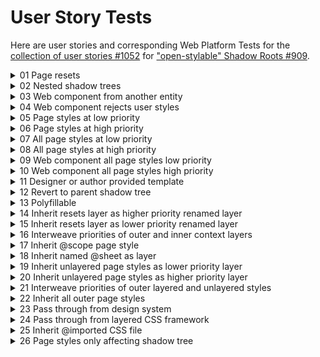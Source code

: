 # User Story Tests

Here are user stories and corresponding Web Platform Tests for the [collection of user stories #1052](https://github.com/WICG/webcomponents/issues/1052) for ["open-stylable" Shadow Roots #909](https://github.com/WICG/webcomponents/issues/909).

<details>
<summary>01 Page resets</summary>

As a web page author I just want my page resets to work in my shadow tree so that buttons in the shadow tree match buttons outside the shadow tree.

```html
<body>
  <style>
    @layer resets {
      button {
        border: thick dashed red;
      }
    }
  </style>
  <button>Button outside a shadow tree</button>
  <button-group>
    <template shadowrootmode="open">
      <style>
        @layer inherit.resets;
      </style>
      <button>Button inside a shadow tree</button>
    </template>
  </button-group>
</body>
```

</details>

<details>
<summary>02 Nested shadow trees</summary>

As a web page author or shadow tree designer, I want to use declarative shadow DOM to design a `<header-container>` for my page so that buttons in `nav-bar` get their style from `<nav-bar>`, and the Home button gets its style from the page styles. No Javascript, no Flash of Unstyled Content, no attachShadow() or CustomElements.define().

```html
<body>
  <style>
    @layer buttons {
      button {
        border: thick solid blue;
      }
    }
  </style>
  <header-container>
    <template shadowrootmode="open">
      <style>
        @layer inherit.buttons;
      </style>
      <button>Home</button>
      <nav-bar>
        <template shadowrootmode="open">
          <style>
            @layer buttons {
              button {
                border: thick dashed red;
              }
            }
          </style>
          <button>About</button>
        </template>
      </nav-bar>
    </template>
  </header-container>
</body>
```

</details>

<details>
<summary>03 Web component from another entity</summary>

As a web page author I want to pass some page styles into a web component from another entity whose internal styles I do not control, so that the web component will use those styles.

```html
<body>
  <script type="module">
    import { WebComponentFromAnotherEntity } from "./components/WebComponentFromAnotherEntity.js";
    customElements.define(
      "web-component-from-another-entity",
      WebComponentFromAnotherEntity
    );
  </script>
  <style>
    @layer resets {
      button {
        border: thick dashed red;
      }
    }
  </style>
  <web-component-from-another-entity>
    <template shadowrootmode="open">
      <style>
        @layer inherit.resets;
      </style>
    </template>
  </web-component-from-another-entity>
</body>
```

</details>

<details>
<summary>04 Web component rejects user styles</summary>

As a web component author I want to reject any page styles that the web component user offers me to use, so that the styles in the web component are never affected by outer styles.

```html
<body>
  <script type="module">
    import { WebComponentRejectsUserStyles } from "./components/WebComponentRejectsUserStyles.js";
    customElements.define(
      "web-component-rejects-user-styles",
      WebComponentRejectsUserStyles
    );
  </script>
  <style>
    @layer resets {
      button {
        border: thick dashed red;
      }
    }
  </style>
  <web-component-rejects-user-styles>
    <template shadowrootmode="open">
      <style>
        @layer inherit.resets;
      </style>
    </template>
  </web-component-rejects-user-styles>
</body>
```

</details>

<details>
<summary>05 Page styles at low priority</summary>

As a shadow tree designer I want the user of the shadow tree to be able to bring in their page styles at a low priority, so that default styles in the shadow tree will win over brought-in page styles.

```html
<body>
  <style>
    @layer resets {
      button {
        border: thick dashed red;
      }
    }
  </style>
  <button>Button outside a shadow tree</button>
  <button-group>
    <template shadowrootmode="open">
      <style>
        @layer inherit.resets buttons;

        @layer buttons {
          button {
            border: thick solid black;
          }
        }
      </style>
      <button>Button inside a shadow tree</button>
    </template>
  </button-group>
</body>
```

</details>

<details>
<summary>06 Page styles at high priority</summary>

As a shadow tree designer I want the user of the shadow tree to be able to bring in their page styles at a high priority, so that brought-in page styles will win over default styles in the shadow tree.

```html
<body>
  <style>
    @layer resets {
      button {
        border: thick dashed red;
      }
    }
  </style>
  <button>Button outside a shadow tree</button>
  <button-group>
    <template shadowrootmode="open">
      <style>
        @layer buttons, inherit.resets;

        @layer buttons {
          button {
            border: thick solid black;
          }
        }
      </style>
      <button>Button inside a shadow tree</button>
    </template>
  </button-group>
</body>
```

</details>

<details>
<summary>07 All page styles at low priority</summary>

As a shadow tree designer I want the user of the shadow tree to be able to bring in all their page styles at a low priority, so that default styles in the shadow tree will win over brought-in page styles.

```html
<body>
  <style>
    @layer resets {
      button {
        border: thick dashed red;
      }
    }
  </style>
  <button>Button outside a shadow tree</button>
  <button-group>
    <template shadowrootmode="open">
      <style>
        @layer inherit, buttons;

        @layer buttons {
          button {
            border: thick solid black;
          }
        }
      </style>
      <button>Button inside a shadow tree</button>
    </template>
  </button-group>
</body>
```

</details>

<details>
<summary>08 All page styles at high priority</summary>

As a shadow tree designer I want the user of the shadow tree to be able to bring in all their page styles at a high priority, so that brought-in page styles will win over default styles in the shadow tree.

```html
<body>
  <style>
    @layer resets {
      button {
        border: thick dashed red;
      }
    }
  </style>
  <button>Button outside a shadow tree</button>
  <button-group>
    <template shadowrootmode="open">
      <style>
        @layer buttons, inherit;

        @layer buttons {
          button {
            border: thick solid black;
          }
        }
      </style>
      <button>Button inside a shadow tree</button>
    </template>
  </button-group>
</body>
```

</details>

<details>
<summary>09 Web component all page styles low priority</summary>

As a web component author I want to bring in all page styles at a low priority without the web component user doing anything, so that default web component styles will win over brought-in page styles.

```html
<body>
  <script type="module">
    import { WebComponentAllPageStylesLowPriority } from "./components/WebComponentAllPageStylesLowPriority.js";
    customElements.define(
      "web-component-all-page-styles-low-priority",
      WebComponentAllPageStylesLowPriority
    );
  </script>
  <style>
    @layer resets {
      button {
        border: thick dashed red;
      }
    }
  </style>
  <button>Button outside a shadow tree</button>
  <web-component-all-page-styles-low-priority>
  </web-component-all-page-styles-low-priority>
</body>
```

</details>

<details>
<summary>10 Web component all page styles high priority</summary>

As a web component author I want to bring in all page styles at a high priority without the web component user doing anything, so that brought-in page styles will win over default web component styles.

```html
<body>
  <script type="module">
    import { WebComponentAllPageStylesHighPriority } from "./components/WebComponentAllPageStylesHighPriority.js";
    customElements.define(
      "web-component-all-page-styles-high-priority",
      WebComponentAllPageStylesHighPriority
    );
  </script>
  <style>
    @layer resets {
      button {
        border: thick dashed red;
      }
    }
  </style>
  <button>Button outside a shadow tree</button>
  <web-component-all-page-styles-high-priority>
  </web-component-all-page-styles-high-priority>
</body>
```

</details>

<details>
<summary>11 Designer or author provided template</summary>

As a shadow tree designer or web component author, I want to provide users a default template of CSS and/or HTML so that users can knowledgeably bring in page styles.

```html
<body>
  <style>
    @layer shadowbuttons {
      :host(button-group) button {
        border: thick dashed red;
      }
    }
  </style>
  <button>Button outside a shadow tree</button>
  <button-group>
    <template shadowrootmode="open">
      <style>
        @layer buttons, inherit.shadowbuttons;

        @layer buttons {
          button {
            border: thick solid black;
          }
        }
      </style>
      <button>Button inside a shadow tree</button>
      <button>Button inside a shadow tree</button>
    </template>
  </button-group>
</body>
```

</details>

<details>
<summary>12 Revert to parent shadow tree</summary>

As a shadow tree user, I want to bring in styles from a parent shadow tree so that shadow trees that are children of shadow trees will have styles consistent with the parent shadow trees.

(currently unimplemented in shadow layers proposal)

CSS:

```css
@layer buttons, revert.parentshadowbuttons;
```

Example:

```html
<body>
  <button>Button outside a shadow tree</button>
  <button-group>
    <template shadowrootmode="open">
        <style>
            @layer parentshadowbuttons {
                :host(button-group) button {
                    border: thick dashed red;
                }
            }
        </style>
        <button-item>
            <template shadowrootmode="open">
                <style>
                    @layer buttons, revert.parentshadowbuttons;
                    @layer buttons {
                        button {
                            border: thick solid black; }
                    }
                </style>
                <button>button-item inside button-group<button-item>
            </template>
        </button-item>
    </template>
  </button-group>
</body>
```

</details>

<details>
<summary>13 Polyfillable</summary>

As a web author, shadow tree designer or user, or web component author or user I want any solution for bringing in page styles to shadow trees to be polyfillable, so that I can evaluate, test, adopt and deploy it in a timely matter. This seems particularly important for an HTML-parser level feature.

See the user-story-tests folder in the shadow layers proposal [repository](https://github.com/htmlcomponents/shadow-layers).

</details>

<details>
<summary>14 Inherit resets layer as higher priority renamed layer</summary>

As a web page author I want to bring in my resets layer as a renamed layer so that it can have higher priority than the shadow tree's own reset layer.

```html
<body>
  <style>
    @layer resets {
      button {
        border: thick dashed red;
      }
    }
  </style>
  <button>Button outside a shadow tree</button>
  <button-group>
    <template shadowrootmode="open">
      <style>
        @layer resets, inherit.resets.as.shadowresets, shadowresets;

        @layer resets {
          button {
            border: thick solid black;
          }
        }
      </style>
      <button>
        Button inside a shadow tree (thick dashed red) (from outer resets layer)
      </button>
    </template>
  </button-group>
</body>
```

</details>

<details>
<summary>15 Inherit resets layer as lower priority renamed layer</summary>

As a web page author I want to bring in my resets layer as a renamed layer so that it can have lower priority than the shadow tree's own reset layer.

CSS:

```css
@layer inherit.resets.as.shadowresets, shadowresets, resets;
```

Example:

```html
<body>
  <style>
    @layer resets {
      button {
        border: thick dashed red;
      }
    }
  </style>
  <button>Button outside a shadow tree</button>
  <button-group>
    <template shadowrootmode="open">
      <style>
        @layer inherit.resets.as.shadowresets, shadowresets, resets;

        @layer resets {
          button {
            border: thick solid black;
          }
        }
      </style>
      <button>
        Button inside a shadow tree (thick solid black) (from shadow tree
        resets)
      </button>
    </template>
  </button-group>
</body>
```

</details>

<details>
<summary>16 Interweave priorities of outer and inner context layers</summary>

As a web page author I want to interweave priorities of outer and inner context layers so some have lower priority of a shadow tree layer and some have higher priority of a shadow tree layer.

CSS:

```css
@layer inherit.A.as.outerA, inherit.B.as.outerB, outerA, A, B, outerB;
```

Example:

```html
<body>
  <style>
    @layer A {
      button.a {
        border: thick dashed red;
      }
    }
    @layer B {
      button.b {
        border: thick solid blue;
      }
    }
  </style>
  <button>Button outside a shadow tree</button>
  <button-group>
    <template shadowrootmode="open">
      <style>
        @layer inherit.A.as.outerA, inherit.B.as.outerB, outerA, A, B, outerB;

        @layer A {
          button.a {
            border: thin dashed red;
          }
        }
        @layer B {
          button.b {
            border: thin solid blue;
          }
        }
      </style>
      <button class="a">Button a (inner has priority, thin dashed red)</button>
      <button class="b">Button b (outer has priority, thick solid blue)</button>
    </template>
  </button-group>
</body>
```

</details>

<details>
<summary>17 Inherit @scope page style</summary>

As a declarative shadow tree or web component user, I want to bring into a shadow tree a page style that includes an @scope rule in a layer, so that I can give the outer context @scope rule priority over an inner content @scope rule.

```html
<body>
  <style>
    @layer card-container {
      @scope (section) to (article) {
        header {
          border: thick dashed red;
        }
      }
    }
  </style>
  <card-container>
    <template shadowrootmode="open">
      <style>
        @layer inherit.card-container.as.outer-card-container, card-container, outer-card-container;

        @layer card-container {
          @scope (section) to (article) {
            header {
              border: thick solid black;
            }
          }
        }
      </style>
      <section>
        <header>
          Card Header (thick red dashed) (from outer-card-container)
        </header>
        <article class="content">
          <header>Content Header</header>
          <div>Content</div>
        </article>
      </section>
    </template>
  </card-container>
</body>
```

</details>

<details>
<summary>18 Inherit named @sheet as layer</summary>

As a declarative shadow tree or web component user, I want to bring into a shadow tree a page style that includes an @sheet in a layer, so that I can give the outer context @sheet priority over an inner content styles.

[At-rule support detection in @supports](https://www.bram.us/2022/01/20/detect-at-rule-support-with-the-at-rule-function/) is not available, so @sheet would not be polyfillable [Multiple stylesheets per file #5629](https://github.com/w3c/csswg-drafts/issues/5629), so the POC does not implement @sheet. However, @layer is widely deployed so polyfillability is not needed for it, and @layer also provides the essential priority mechanism.

Nonetheless, an @sheet supporting syntax would be possible:

```css
//Inherit named sheet as layer
@layer inherit.sheet.mysheet.as.mysheet, mysheet;
```

</details>

<details>
<summary>19 Inherit unlayered page styles as lower priority layer</summary>

As a user or author of a declarative shadow tree or web component I want to bring in unlayered page styles into a shadow tree so that the outer context unlayered page styles will have lower priority than the shadow tree styles.

In CSS:

```css
@layer inherit.unlayered.as.unlayered, unlayered, shadowstyles;
```

Example:

```html
<body>
  <style>
    button {
      border: thick solid black;
    }
  </style>
  <button>Button outside a shadow tree</button>
  <button-group>
    <template shadowrootmode="open">
      <style>
        @layer inherit.unlayered.as.unlayered, unlayered, shadowstyles;

        @layer shadowstyles {
          button {
            border: thick dashed red;
          }
        }
      </style>
      <button>
        Button inside a shadow tree (thick dashed red) (styled from
        shadowstyles)
      </button>
    </template>
  </button-group>
</body>
```

</details>

<details>
<summary>20 Inherit unlayered page styles as higher priority layer</summary>

As a user or author of a declarative shadow tree or web component I want to bring in unlayered page styles into a shadow tree so that the outer context unlayered page styles will have higher priority than the shadow tree styles.

In CSS:

```css
@layer inherit.unlayered.as.unlayered, unlayered, shadowstyles;
```

Example:

```html
<body>
  <style>
    button {
      border: thick solid black;
    }

    @layer buttons {
      button {
        border: thick dashed yellow;
      }
    }
  </style>
  <button>Button outside a shadow tree</button>
  <button-group>
    <template shadowrootmode="open">
      <style>
        @layer inherit.unlayered.as.unlayered, shadowstyles, unlayered;

        @layer shadowstyles {
          button {
            border: thick dashed red;
          }
        }
      </style>
      <button>
        Button inside a shadow tree (thick solid black) (styled from unlayered
        page styles)
      </button>
    </template>
  </button-group>
</body>
```

</details>

<details>
<summary>21 Interweave priorities of outer layered and unlayered styles</summary>

As a user or author of a declarative shadow tree or web component I want to bring in both layered unlayered page styles into a shadow tree, so that the outer context layered and unlayered page styles can interweave with the shadow tree styles.

In CSS:

```css
@layer inherit.layered.as.layered, inherit.unlayered.as.unlayered, layered, shadowstyles, unlayered;
```

Example:

```html
<body>
  <style>
    button {
      border: thick solid black;
    }

    @layer buttons {
      button {
        border: thick dashed yellow;
      }
    }
  </style>
  <button>Button outside a shadow tree</button>
  <button-group>
    <template shadowrootmode="open">
      <style>
        @layer inherit.layered.as.layered, inherit.unlayered.as.unlayered, layered, shadowstyles, unlayered;
        @layer shadowstyles {
          button {
            border: thick dashed red;
          }
        }
      </style>
      <button>
        Button inside a shadow tree (thick solid black) (styled from unlayered
        page styles)
      </button>
    </template>
  </button-group>
</body>
```

</details>

<details>
<summary>22 Inherit all outer page styles</summary>

As a user or author of a declarative shadow tree or web component I want to bring in both layered unlayered page styles into a shadow tree, so that the outer context unlayered styles have priority over outer context layered styles.

In CSS:

```css
@layer inherit.unlayered.as.unlayered, inherit.unlayered.as.unlayered, layered, unlayered;
```

Example:

```html
<body>
  <style>
    button {
      border: thick solid black;
    }

    @layer buttons {
      button {
        border: thick dashed yellow;
      }

      @import url(assets/resets.css) layer(resets);
    }
  </style>
  <button>Button outside a shadow tree</button>
  <button-group>
    <template shadowrootmode="open">
      <style>
        @layer inherit.layered.as.layered, inherit.unlayered.as.unlayered, layered, unlayered;
      </style>
      <button>
        Button inside a shadow tree (thick solid black) (styled from unlayered
        page styles)
      </button>
    </template>
  </button-group>
</body>
```

</details>

<details>
<summary>23 Pass through from design system</summary>

As a user of a design system and a web component or declarative shadow tree, neither of which I control the styles, I want to pass CSS framework styles into the web component or declarative shadow tree, so that the web component or declarative shadow tree can be styled consistent with the CSS framework.

Example:

```html
<body>
  <style>
    button {
      border: thick solid black;
    }

    @layer design-system {
      button {
        border: thick dashed red;
      }
    }
  </style>
  <button>Button outside a shadow tree</button>
  <button-group>
    <template shadowrootmode="open">
      <style>
        @layer inherit.design-system.as.design-system, design-system;
      </style>
      <button>
        Button inside a shadow tree (thick dashed red) (styled from design
        system layer)
      </button>
    </template>
  </button-group>
</body>
```

</details>

<details>
<summary>24 Pass through from layered CSS framework</summary>

As a user of a layer-aware [low-priority CSS framework](https://github.com/w3c/csswg-drafts/issues/6284#issuecomment-1006946621) and a web component or declarative shadow tree, neither of which I control the styles, I want to pass CSS framework styles into the web component or declarative shadow tree, so that the web component or declarative shadow tree can be styled consistent with the CSS framework.

Example:

```html
<body>
  <style>
    @layer css-framework {
      button {
        border: thick dashed red;
      }
    }
    button {
      border: thick solid black;
    }
  </style>
  <button>Button outside a shadow tree</button>
  <button-group>
    <template shadowrootmode="open">
      <style>
        @layer inherit.css-framework.as.css-framework, css-framework;
      </style>
      <button>
        Button inside a shadow tree (thick dashed red) (styled from
        css-framework)
      </button>
    </template>
  </button-group>
</body>
```

</details>

<details>
<summary>25 Inherit @imported CSS file</summary>

As a shadow tree or web component user, I want to inherit into a shadow tree a CSS file that I have already @imported into the page outside the shadow tree, so that I don't have to @import the same CSS file twice (once into the page, and again into the shadow tree).

In other words, I don't want to have to do this:

resets.css file:

```css
button {
  border: thick dashed red;
}
```

Double @import I don't want to do:

```html
<body>
  @import assets/resets.css;
  <button>Button outside a shadow tree</button>
  <button-group>
    <template shadowrootmode="open">
      @import assets/resets.css;
      <button>
        Button inside a shadow tree (thick dashed red) (double imported
        resets.css)
      </button>
    </template>
  </button-group>
</body>
```

See also [Allow authors to apply new css features (like cascade layers) while linking stylesheets #7540](https://github.com/whatwg/html/issues/7540) and [Provide an attribute for assigning a `<link>` to a cascade layer #5853](https://github.com/w3c/csswg-drafts/issues/5853).

Example:

```html
<body>
  @import assets/resets.css layer(resets);
  <button>Button outside a shadow tree</button>
  <button-group>
    <template shadowrootmode="open">
      <style>
        @layer inherit.resets.as.outerresets, outerresets;
      </style>
      <button>
        Button inside a shadow tree (thick dashed red) (from inherited
        resets.css file)
      </button>
    </template>
  </button-group>
</body>
```

</details>

<details>
<summary>26 Page styles only affecting shadow tree</summary>
As a shadow tree or web component user, I want to provide some page styles outside a shadow tree that won't affect the page at all but can be inherited into the shadow tree, so that I can write page styles that only affect shadow trees.

[Note that when evaluated in the context of a shadow tree](https://drafts.csswg.org/css-scoping/#host-selector), `:host( <compound-selector> )` matches the shadow tree’s shadow host if the shadow host, in its normal context, matches the selector argument. In any other context, it matches nothing. `:host` behaves similarly in any other context.

```html
<style>
  @layer button-group-styles {
    :host(button-group) button {
      border: thick dashed red;
    }
  }
</style>
<button>Button outside a shadow tree (not thick dashed red)</button>
<button-group>
  <template shadowrootmode="open">
    <style>
      @layer inherit.button-group-styles.as.page-defined-styles, page-defined-styles;
    </style>
    <button>
      Button inside a shadow tree (thick dashed red) (from page layer
      'button-group-styles')
    </button>
  </template>
</button-group>
```

</details>
